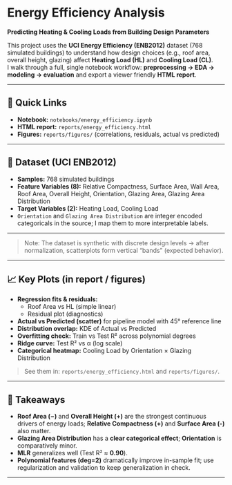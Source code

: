 # Energy Efficiency Analysis  
**Predicting Heating & Cooling Loads from Building Design Parameters**

This project uses the **UCI Energy Efficiency (ENB2012)** dataset (768 simulated buildings) to understand how design choices (e.g., roof area, overall height, glazing) affect **Heating Load (HL)** and **Cooling Load (CL)**.  
I walk through a full, single notebook workflow: **preprocessing → EDA → modeling → evaluation** and export a viewer friendly **HTML report**.

---

## 👀 Quick Links
- **Notebook:** `notebooks/energy_efficiency.ipynb`
- **HTML report:** `reports/energy_efficiency.html`
- **Figures:** `reports/figures/` (correlations, residuals, actual vs predicted)

---

## 🔎 Dataset (UCI ENB2012)
- **Samples:** 768 simulated buildings  
- **Feature Variables (8):** Relative Compactness, Surface Area, Wall Area, Roof Area, Overall Height, Orientation, Glazing Area, Glazing Area Distribution  
- **Target Variables (2):** Heating Load, Cooling Load  
- `Orientation` and `Glazing Area Distribution` are integer encoded categoricals in the source; I map them to more interpretable labels.

--- 

> Note: The dataset is synthetic with discrete design levels → after normalization, scatterplots form vertical “bands” (expected behavior).

---

## 📈 Key Plots (in report / figures)
- **Regression fits & residuals:**  
  - Roof Area vs HL (simple linear)  
  - Residual plot (diagnostics)
- **Actual vs Predicted (scatter)** for pipeline model with 45° reference line
- **Distribution overlap:** KDE of Actual vs Predicted
- **Overfitting check:** Train vs Test R² across polynomial degrees
- **Ridge curve:** Test R² vs α (log scale)
- **Categorical heatmap:** Cooling Load by Orientation × Glazing Distribution

> See them in: `reports/energy_efficiency.html` and `reports/figures/`.

---

## 🧠 Takeaways
- **Roof Area (−)** and **Overall Height (+)** are the strongest continuous drivers of energy loads; **Relative Compactness (+)** and **Surface Area (-)** also matter.  
- **Glazing Area Distribution** has a **clear categorical effect**; **Orientation** is comparatively minor.  
- **MLR** generalizes well (Test R² ≈ **0.90**).  
- **Polynomial features (deg=2)** dramatically improve in-sample fit; use regularization and validation to keep generalization in check.

---
